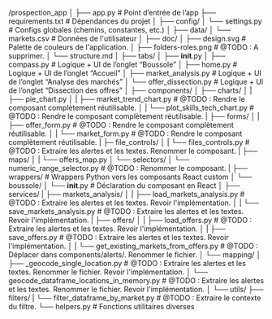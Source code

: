 /prospection_app
│
├── app.py                          # Point d’entrée de l’app
├── requirements.txt                # Dépendances du projet
│
├── config/
│   └── settings.py             # Configs globales (chemins, constantes, etc.)
│
├── data/
│   └── markets.csv             # Données de l'utilisateur
│
├── doc/
│   ├── design.svg                      # Palette de couleurs de l'application.
│   ├── folders-roles.png               # @TODO : A supprimer.
│   └── structure.md
│
├── tabs/
│   ├── __init__.py
│   ├── compass.py                   # Logique + UI de l’onglet “Boussole”
│   ├── home.py                      # Logique + UI de l’onglet “Accueil”
│   ├── market_analysis.py           # Logique + UI de l’onglet “Analyse des marchés”
│   └── offer_dissection.py          # Logique + UI de l’onglet “Dissection des offres”
│
├── components/
│   ├── charts/
│   |   ├── pie_chart.py
│   |   ├── market_trend_chart.py                   # @TODO : Rendre le composant complètement réutilisable.
│   |   └── plot_skills_tech_chart.py               # @TODO : Rendre le composant complètement réutilisable.
|   ├── forms/
│   |   ├── offer_form.py              # @TODO : Rendre le composant complètement réutilisable.
│   |   └── market_form.py             # @TODO : Rendre le composant complètement réutilisable.
|   ├─ file_controls/
│   |   └── files_controls.py               # @TODO : Extraire les alertes et les textes. Renommer le composant.
|   ├── maps/
│   |   └── offers_map.py
│   └── selectors/
│       └── numeric_range_selector.py               # @TODO : Renommer le composant.
|
├── wrappers/                       # Wrappers Python vers les composants React custom
│   └── boussole/
│       └── __init__.py             # Déclaration du composant <Boussole /> en React
│
├── services/
|   ├── markets_analysis/
│   |   ├── load_markets_analysis.py             # @TODO : Extraire les alertes et les textes. Revoir l'implémentation.
│   |   └── save_markets_analysis.py             # @TODO : Extraire les alertes et les textes. Revoir l'implémentation.
|   ├── offers/
│   |   ├── load_offers.py                                  # @TODO : Extraire les alertes et les textes. Revoir l'implémentation.
│   |   ├── save_offers.py                                  # @TODO : Extraire les alertes et les textes. Revoir l'implémentation.
│   |   └── get_existing_markets_from_offers.py             # @TODO : Déplacer dans components/alerts/. Renommer le fichier.
│   └── mapping/
│       ├── _geocode_single_location.py                          # @TODO : Extraire les alertes et les textes. Renommer le fichier. Revoir l'implémentation.
│       └── geocode_dataframe_locations_in_memory.py             # @TODO : Extraire les alertes et les textes. Renommer le fichier. Revoir l'implémentation.
│
└── utils/
    ├── filters/
    |   └── filter_dataframe_by_market.py               # @TODO : Extraire le contexte du filtre.
    └── helpers.py              # Fonctions utilitaires diverses